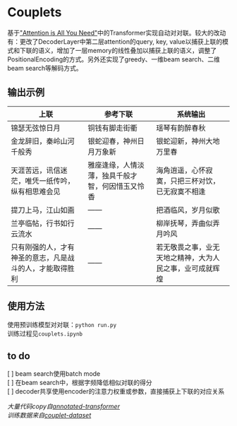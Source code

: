 # Couplets

基于["Attention is All You Need"](https://arxiv.org/abs/1706.03762)中的Transformer实现自动对对联。较大的改动有：更改了DecoderLayer中第二层attention的query, key, value以捕获上联的模式和下联的语义，增加了一层memory的线性叠加以捕获上联的语义，调整了PositionalEncoding的方式。另外还实现了greedy、一维beam search、二维beam search等解码方式。
## 输出示例
| 上联                                                     | 参考下联                                         | 系统输出                                                 |
| -------------------------------------------------------- | ------------------------------------------------ | -------------------------------------------------------- |
| 锦瑟无弦惊日月                                           | 铜钱有脚走街衢                                   | 瑶琴有韵醉春秋                                           |
| 金龙辞旧，秦岭山河千般秀                                 | 银蛇迎春，神州日月万象新                         | 银蛇迎新，神州大地万里春                                 |
| 天涯苦远，讯信迷茫，唯凭一纸传吟，纵有相思难会见         | 雅座逢缘，人情淡薄，独具千般才智，何因惜玉又怜香 | 海角逍遥，心怀寂寞，只把三杯对饮，已无寂寞不相逢         |
| 提刀上马，江山如画                                       | ——                                               | 把酒临风，岁月似歌                                       |
| 兰亭临帖，行书如行云流水                                 | ——                                               | 柳岸抚琴，弄曲似弄月吟风                                 |
| 只有刚强的人，才有神圣的意志，凡是战斗的人，才能取得胜利 | ——                                               | 若无敬畏之事，业无天地之精神，大为人民之事，业可成就辉煌 |

## 使用方法
使用预训练模型对对联：`python run.py`  
训练过程见`couplets.ipynb`  

## to do
[ ] beam search使用batch mode  
[ ] 在beam search中，根据字频降低相似对联的得分  
[ ] decoder共享使用encoder的注意力权重或参数，直接捕获上下联的对应关系 

*大量代码copy自[annotated-transformer](https://github.com/harvardnlp/annotated-transformer)*  
*训练数据来自[couplet-dataset](https://github.com/wb14123/couplet-dataset)*